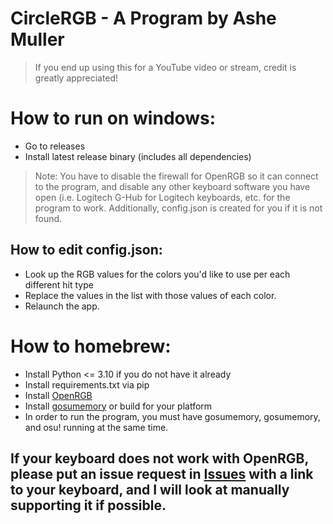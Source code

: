 # CircleRGB - A Program by Ashe Muller
> If you end up using this for a YouTube video or stream, credit is greatly appreciated!

# How to run on windows:
- Go to releases
- Install latest release binary (includes all dependencies)
> Note: You have to disable the firewall for OpenRGB so it can connect to the program, and disable any other keyboard software you have open (i.e. Logitech G-Hub for Logitech keyboards, etc. for the program to work. Additionally, config.json is created for you if it is not found.

## How to edit config.json:
- Look up the RGB values for the colors you'd like to use per each different hit type
- Replace the values in the list with those values of each color.
- Relaunch the app.

# How to homebrew:
- Install Python <= 3.10 if you do not have it already
- Install requirements.txt via pip
- Install [OpenRGB](https://openrgb.org)
- Install [gosumemory](https://github.com/l3lackShark/gosumemory) or build for your platform
- In order to run the program, you must have gosumemory, gosumemory, and osu! running at the same time.

## If your keyboard does not work with OpenRGB, please put an issue request in [Issues](https://github.com/MaleVTuber/CircleRGB/issues) with a link to your keyboard, and I will look at manually supporting it if possible.

